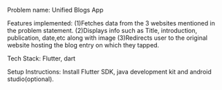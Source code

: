 Problem name: Unified Blogs App

Features implemented: (1)Fetches data from the 3 websites mentioned in the problem statement.
                      (2)Displays info such as Title, introduction, publication, date,etc along with image
                      (3)Redirects user to the original website hosting the blog entry on which they tapped.
                      
Tech Stack: Flutter, dart

Setup Instructions: Install Flutter SDK, java development kit and android studio(optional).



